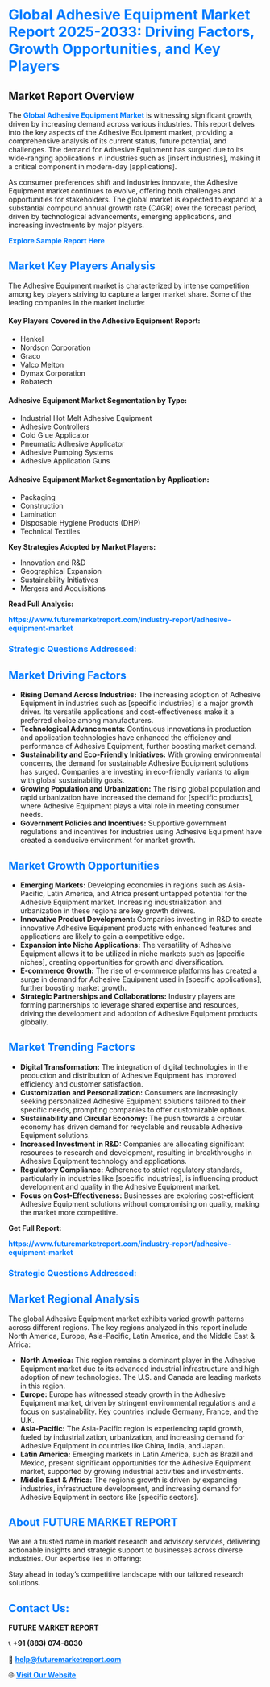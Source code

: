 <h1 style="color: #007BFF;">Global Adhesive Equipment Market Report 2025-2033: Driving Factors, Growth Opportunities, and Key Players</h1>

<section id="overview">
<h2>Market Report Overview</h2>
<p>The <a href="https://www.futuremarketreport.com/industry-report/adhesive-equipment-market" style="color: #007BFF; text-decoration: none;"><strong>Global Adhesive Equipment Market</strong></a> is witnessing significant growth, driven by increasing demand across various industries. This report delves into the key aspects of the Adhesive Equipment market, providing a comprehensive analysis of its current status, future potential, and challenges. The demand for Adhesive Equipment has surged due to its wide-ranging applications in industries such as [insert industries], making it a critical component in modern-day [applications].</p>
<p>As consumer preferences shift and industries innovate, the Adhesive Equipment market continues to evolve, offering both challenges and opportunities for stakeholders. The global market is expected to expand at a substantial compound annual growth rate (CAGR) over the forecast period, driven by technological advancements, emerging applications, and increasing investments by major players.</p>
</section>

<section id="overview">
<p><a href="https://www.futuremarketreport.com/request-sample/reportId=63088" style="color: #007BFF; text-decoration: none;"><strong>Explore Sample Report Here</strong></a></p>
</section>

<section id="key-players">
<h2 style="color: #007BFF;">Market Key Players Analysis</h2>
<p>The Adhesive Equipment market is characterized by intense competition among key players striving to capture a larger market share. Some of the leading companies in the market include:</p>
<h4>Key Players Covered in the Adhesive Equipment Report:</h4>
<ul><li>Henkel</li><li>Nordson Corporation</li><li>Graco</li><li>Valco Melton</li><li>Dymax Corporation</li><li>Robatech</li></ul>
<h4>Adhesive Equipment Market Segmentation by Type:</h4>
<ul><li>Industrial Hot Melt Adhesive Equipment</li><li>Adhesive Controllers</li><li>Cold Glue Applicator</li><li>Pneumatic Adhesive Applicator</li><li>Adhesive Pumping Systems</li><li>Adhesive Application Guns</li></ul>

<h4>Adhesive Equipment Market Segmentation by Application:</h4>
<ul><li>Packaging</li><li>Construction</li><li>Lamination</li><li>Disposable Hygiene Products (DHP)</li><li>Technical Textiles</li></ul>
<p><strong>Key Strategies Adopted by Market Players:</strong></p>
<ul>
<li>Innovation and R&D</li>
<li>Geographical Expansion</li>
<li>Sustainability Initiatives</li>
<li>Mergers and Acquisitions</li>
</ul>
</section>

<section>
<p><strong>Read Full Analysis: </strong></p><a href="https://www.futuremarketreport.com/industry-report/adhesive-equipment-market" style="color: #007BFF; text-decoration: none;"><strong>https://www.futuremarketreport.com/industry-report/adhesive-equipment-market</strong></a>
<h3 style="color: #007BFF;">Strategic Questions Addressed:</h3>
</section>

<section id="driving-factors">
<h2 style="color: #007BFF;">Market Driving Factors</h2>
<ul>
<li><strong>Rising Demand Across Industries:</strong> The increasing adoption of Adhesive Equipment in industries such as [specific industries] is a major growth driver. Its versatile applications and cost-effectiveness make it a preferred choice among manufacturers.</li>
<li><strong>Technological Advancements:</strong> Continuous innovations in production and application technologies have enhanced the efficiency and performance of Adhesive Equipment, further boosting market demand.</li>
<li><strong>Sustainability and Eco-Friendly Initiatives:</strong> With growing environmental concerns, the demand for sustainable Adhesive Equipment solutions has surged. Companies are investing in eco-friendly variants to align with global sustainability goals.</li>
<li><strong>Growing Population and Urbanization:</strong> The rising global population and rapid urbanization have increased the demand for [specific products], where Adhesive Equipment plays a vital role in meeting consumer needs.</li>
<li><strong>Government Policies and Incentives:</strong> Supportive government regulations and incentives for industries using Adhesive Equipment have created a conducive environment for market growth.</li>
</ul>
</section>

<section id="growth-opportunities">
<h2 style="color: #007BFF;">Market Growth Opportunities</h2>
<ul>
<li><strong>Emerging Markets:</strong> Developing economies in regions such as Asia-Pacific, Latin America, and Africa present untapped potential for the Adhesive Equipment market. Increasing industrialization and urbanization in these regions are key growth drivers.</li>
<li><strong>Innovative Product Development:</strong> Companies investing in R&D to create innovative Adhesive Equipment products with enhanced features and applications are likely to gain a competitive edge.</li>
<li><strong>Expansion into Niche Applications:</strong> The versatility of Adhesive Equipment allows it to be utilized in niche markets such as [specific niches], creating opportunities for growth and diversification.</li>
<li><strong>E-commerce Growth:</strong> The rise of e-commerce platforms has created a surge in demand for Adhesive Equipment used in [specific applications], further boosting market growth.</li>
<li><strong>Strategic Partnerships and Collaborations:</strong> Industry players are forming partnerships to leverage shared expertise and resources, driving the development and adoption of Adhesive Equipment products globally.</li>
</ul>
</section>

<section id="trending-factors">
<h2 style="color: #007BFF;">Market Trending Factors</h2>
<ul>
<li><strong>Digital Transformation:</strong> The integration of digital technologies in the production and distribution of Adhesive Equipment has improved efficiency and customer satisfaction.</li>
<li><strong>Customization and Personalization:</strong> Consumers are increasingly seeking personalized Adhesive Equipment solutions tailored to their specific needs, prompting companies to offer customizable options.</li>
<li><strong>Sustainability and Circular Economy:</strong> The push towards a circular economy has driven demand for recyclable and reusable Adhesive Equipment solutions.</li>
<li><strong>Increased Investment in R&D:</strong> Companies are allocating significant resources to research and development, resulting in breakthroughs in Adhesive Equipment technology and applications.</li>
<li><strong>Regulatory Compliance:</strong> Adherence to strict regulatory standards, particularly in industries like [specific industries], is influencing product development and quality in the Adhesive Equipment market.</li>
<li><strong>Focus on Cost-Effectiveness:</strong> Businesses are exploring cost-efficient Adhesive Equipment solutions without compromising on quality, making the market more competitive.</li>
</ul>
</section>

<section>
<p><strong>Get Full Report: </strong></p><a href="https://www.futuremarketreport.com/industry-report/adhesive-equipment-market" style="color: #007BFF; text-decoration: none;"><strong>https://www.futuremarketreport.com/industry-report/adhesive-equipment-market</strong></a>
<h3 style="color: #007BFF;">Strategic Questions Addressed:</h3>
</section>


<section id="regional-analysis">
<h2 style="color: #007BFF;">Market Regional Analysis</h2>
<p>The global Adhesive Equipment market exhibits varied growth patterns across different regions. The key regions analyzed in this report include North America, Europe, Asia-Pacific, Latin America, and the Middle East & Africa:</p>
<ul>
<li><strong>North America:</strong> This region remains a dominant player in the Adhesive Equipment market due to its advanced industrial infrastructure and high adoption of new technologies. The U.S. and Canada are leading markets in this region.</li>
<li><strong>Europe:</strong> Europe has witnessed steady growth in the Adhesive Equipment market, driven by stringent environmental regulations and a focus on sustainability. Key countries include Germany, France, and the U.K.</li>
<li><strong>Asia-Pacific:</strong> The Asia-Pacific region is experiencing rapid growth, fueled by industrialization, urbanization, and increasing demand for Adhesive Equipment in countries like China, India, and Japan.</li>
<li><strong>Latin America:</strong> Emerging markets in Latin America, such as Brazil and Mexico, present significant opportunities for the Adhesive Equipment market, supported by growing industrial activities and investments.</li>
<li><strong>Middle East & Africa:</strong> The region’s growth is driven by expanding industries, infrastructure development, and increasing demand for Adhesive Equipment in sectors like [specific sectors].</li>
</ul>
</section>

<footer>
<h2 style="color: #007BFF;">About FUTURE MARKET REPORT</h2>
<p>We are a trusted name in market research and advisory services, delivering actionable insights and strategic support to businesses across diverse industries. Our expertise lies in offering:</p>

<p>Stay ahead in today’s competitive landscape with our tailored research solutions.</p>

<h2 style="color: #007BFF;">Contact Us:</h2>
<p><strong>FUTURE MARKET REPORT</strong></p>
<p>📞 <strong>+91 (883) 074-8030</strong></p>
<p>📧 <strong><a href="mailto:help@futuremarketreport.com" style="color: #007BFF;">help@futuremarketreport.com</a></strong></p>
<p>🌐 <strong><a href="https://www.futuremarketreport.com/" style="color: #007BFF;">Visit Our Website</a></strong></p>
</footer>